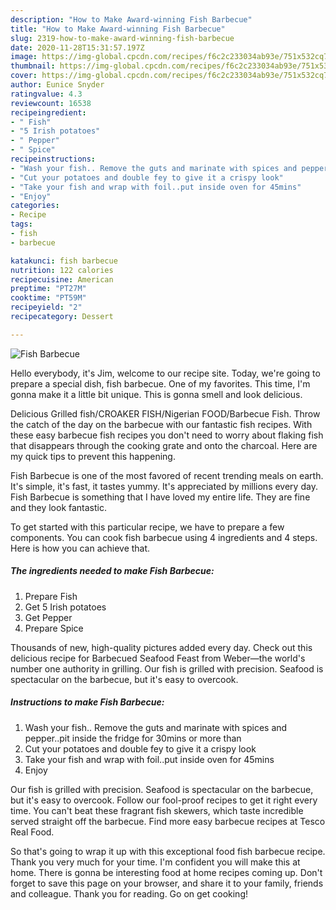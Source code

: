 ```yaml
---
description: "How to Make Award-winning Fish Barbecue"
title: "How to Make Award-winning Fish Barbecue"
slug: 2319-how-to-make-award-winning-fish-barbecue
date: 2020-11-28T15:31:57.197Z
image: https://img-global.cpcdn.com/recipes/f6c2c233034ab93e/751x532cq70/fish-barbecue-recipe-main-photo.jpg
thumbnail: https://img-global.cpcdn.com/recipes/f6c2c233034ab93e/751x532cq70/fish-barbecue-recipe-main-photo.jpg
cover: https://img-global.cpcdn.com/recipes/f6c2c233034ab93e/751x532cq70/fish-barbecue-recipe-main-photo.jpg
author: Eunice Snyder
ratingvalue: 4.3
reviewcount: 16538
recipeingredient:
- " Fish"
- "5 Irish potatoes"
- " Pepper"
- " Spice"
recipeinstructions:
- "Wash your fish.. Remove the guts and marinate with spices and pepper..pit inside the fridge for 30mins or more than"
- "Cut your potatoes and double fey to give it a crispy look"
- "Take your fish and wrap with foil..put inside oven for 45mins"
- "Enjoy"
categories:
- Recipe
tags:
- fish
- barbecue

katakunci: fish barbecue 
nutrition: 122 calories
recipecuisine: American
preptime: "PT27M"
cooktime: "PT59M"
recipeyield: "2"
recipecategory: Dessert

---
```



![Fish Barbecue](https://img-global.cpcdn.com/recipes/f6c2c233034ab93e/751x532cq70/fish-barbecue-recipe-main-photo.jpg)

Hello everybody, it's Jim, welcome to our recipe site. Today, we're going to prepare a special dish, fish barbecue. One of my favorites. This time, I'm gonna make it a little bit unique. This is gonna smell and look delicious.

Delicious Grilled fish/CROAKER FISH/Nigerian FOOD/Barbecue Fish. Throw the catch of the day on the barbecue with our fantastic fish recipes. With these easy barbecue fish recipes you don&#39;t need to worry about flaking fish that disappears through the cooking grate and onto the charcoal. Here are my quick tips to prevent this happening.

Fish Barbecue is one of the most favored of recent trending meals on earth. It's simple, it's fast, it tastes yummy. It's appreciated by millions every day. Fish Barbecue is something that I have loved my entire life. They are fine and they look fantastic.


To get started with this particular recipe, we have to prepare a few components. You can cook fish barbecue using 4 ingredients and 4 steps. Here is how you can achieve that.

<!--inarticleads1-->

##### The ingredients needed to make Fish Barbecue:

1. Prepare  Fish
1. Get 5 Irish potatoes
1. Get  Pepper
1. Prepare  Spice


Thousands of new, high-quality pictures added every day. Check out this delicious recipe for Barbecued Seafood Feast from Weber—the world&#39;s number one authority in grilling. Our fish is grilled with precision. Seafood is spectacular on the barbecue, but it&#39;s easy to overcook. 

<!--inarticleads2-->

##### Instructions to make Fish Barbecue:

1. Wash your fish.. Remove the guts and marinate with spices and pepper..pit inside the fridge for 30mins or more than
1. Cut your potatoes and double fey to give it a crispy look
1. Take your fish and wrap with foil..put inside oven for 45mins
1. Enjoy


Our fish is grilled with precision. Seafood is spectacular on the barbecue, but it&#39;s easy to overcook. Follow our fool-proof recipes to get it right every time. You can&#39;t beat these fragrant fish skewers, which taste incredible served straight off the barbecue. Find more easy barbecue recipes at Tesco Real Food. 

So that's going to wrap it up with this exceptional food fish barbecue recipe. Thank you very much for your time. I'm confident you will make this at home. There is gonna be interesting food at home recipes coming up. Don't forget to save this page on your browser, and share it to your family, friends and colleague. Thank you for reading. Go on get cooking!
